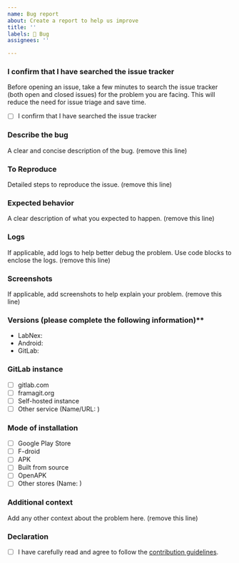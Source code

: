 ```yaml
---
name: Bug report
about: Create a report to help us improve
title: ''
labels: 🐛 Bug
assignees: ''

---
```


### I confirm that I have searched the issue tracker
Before opening an issue, take a few minutes to search the issue tracker (both open and closed issues) for the problem you are facing. This will reduce the need for issue triage and save time.

 - [ ] I confirm that I have searched the issue tracker

### Describe the bug
A clear and concise description of the bug. (remove this line)

### To Reproduce
Detailed steps to reproduce the issue. (remove this line)

### Expected behavior
A clear description of what you expected to happen. (remove this line)

### Logs
If applicable, add logs to help better debug the problem. Use code blocks to enclose the logs. (remove this line)

### Screenshots
If applicable, add screenshots to help explain your problem. (remove this line)

### Versions (please complete the following information)**
 - LabNex:  
 - Android:  
 - GitLab:  

### GitLab instance
 - [ ] gitlab.com
 - [ ] framagit.org
 - [ ] Self-hosted instance
 - [ ] Other service (Name/URL: )

### Mode of installation
 - [ ] Google Play Store
 - [ ] F-droid
 - [ ] APK
 - [ ] Built from source
 - [ ] OpenAPK
 - [ ] Other stores (Name: )

### Additional context
Add any other context about the problem here. (remove this line)

### Declaration
- [ ] I have carefully read and agree to follow the [contribution guidelines](https://github.com/labnex/LabNex/wiki/Contributing).